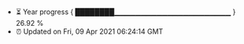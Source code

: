 - ⏳ Year progress { ████████▁▁▁▁▁▁▁▁▁▁▁▁▁▁▁▁▁▁▁▁▁▁ } 26.92 %
- ⏰ Updated on Fri, 09 Apr 2021 06:24:14 GMT

